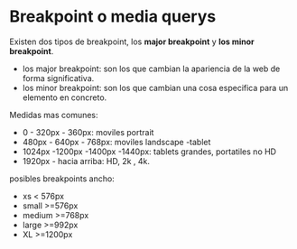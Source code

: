 # Breakpoint o media querys

Existen dos tipos de breakpoint, los **major breakpoint** y **los minor breakpoint**.

+ los major breakpoint: son los que cambian la apariencia de la web de forma significativa.
+ los minor breakpoint: son los que cambian una cosa especifica para un elemento en concreto.

Medidas mas comunes:
+ 0 - 320px - 360px: moviles portrait
+ 480px - 640px - 768px: moviles landscape -tablet
+ 1024px -1200px -1400px -1440px: tablets grandes, portatiles no HD 
+ 1920px - hacia arriba: HD, 2k , 4k.

posibles breakpoints ancho:

+ xs < 576px
+ small >=576px
+ medium >=768px
+ large >=992px
+ XL >=1200px  

